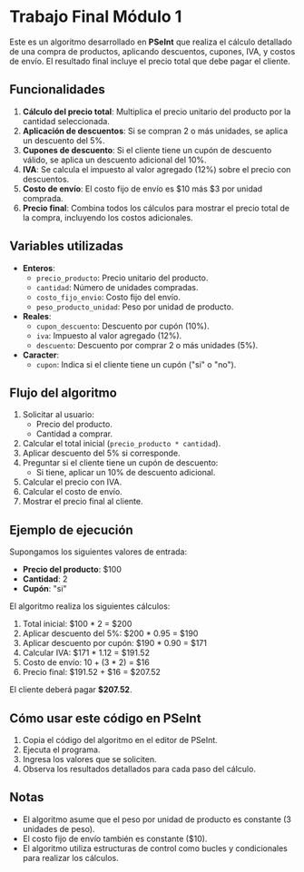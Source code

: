 # Trabajo Final Módulo 1

Este es un algoritmo desarrollado en **PSeInt** que realiza el cálculo detallado de una compra de productos, aplicando descuentos, cupones, IVA, y costos de envío. El resultado final incluye el precio total que debe pagar el cliente.

## Funcionalidades

1. **Cálculo del precio total**: Multiplica el precio unitario del producto por la cantidad seleccionada.
2. **Aplicación de descuentos**: Si se compran 2 o más unidades, se aplica un descuento del 5%.
3. **Cupones de descuento**: Si el cliente tiene un cupón de descuento válido, se aplica un descuento adicional del 10%.
4. **IVA**: Se calcula el impuesto al valor agregado (12%) sobre el precio con descuentos.
5. **Costo de envío**: El costo fijo de envío es $10 más $3 por unidad comprada.
6. **Precio final**: Combina todos los cálculos para mostrar el precio total de la compra, incluyendo los costos adicionales.

## Variables utilizadas

- **Enteros**:
  - `precio_producto`: Precio unitario del producto.
  - `cantidad`: Número de unidades compradas.
  - `costo_fijo_envio`: Costo fijo del envío.
  - `peso_producto_unidad`: Peso por unidad de producto.
- **Reales**:
  - `cupon_descuento`: Descuento por cupón (10%).
  - `iva`: Impuesto al valor agregado (12%).
  - `descuento`: Descuento por comprar 2 o más unidades (5%).
- **Caracter**:
  - `cupon`: Indica si el cliente tiene un cupón ("si" o "no").

## Flujo del algoritmo

1. Solicitar al usuario:
   - Precio del producto.
   - Cantidad a comprar.
2. Calcular el total inicial (`precio_producto * cantidad`).
3. Aplicar descuento del 5% si corresponde.
4. Preguntar si el cliente tiene un cupón de descuento:
   - Si tiene, aplicar un 10% de descuento adicional.
5. Calcular el precio con IVA.
6. Calcular el costo de envío.
7. Mostrar el precio final al cliente.

## Ejemplo de ejecución

Supongamos los siguientes valores de entrada:

- **Precio del producto**: $100
- **Cantidad**: 2
- **Cupón**: "si"

El algoritmo realiza los siguientes cálculos:

1. Total inicial: $100 * 2 = $200
2. Aplicar descuento del 5%: $200 * 0.95 = $190
3. Aplicar descuento por cupón: $190 * 0.90 = $171
4. Calcular IVA: $171 * 1.12 = $191.52
5. Costo de envío: $10 + ($3 * 2) = $16
6. Precio final: $191.52 + $16 = $207.52

El cliente deberá pagar **$207.52**.

## Cómo usar este código en PSeInt

1. Copia el código del algoritmo en el editor de PSeInt.
2. Ejecuta el programa.
3. Ingresa los valores que se soliciten.
4. Observa los resultados detallados para cada paso del cálculo.

## Notas

- El algoritmo asume que el peso por unidad de producto es constante (3 unidades de peso).
- El costo fijo de envío también es constante ($10).
- El algoritmo utiliza estructuras de control como bucles y condicionales para realizar los cálculos.